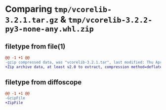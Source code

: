 # Comparing `tmp/vcorelib-3.2.1.tar.gz` & `tmp/vcorelib-3.2.2-py3-none-any.whl.zip`

## filetype from file(1)

```diff
@@ -1 +1 @@
-gzip compressed data, was "vcorelib-3.2.1.tar", last modified: Thu Apr  4 03:28:57 2024, max compression
+Zip archive data, at least v2.0 to extract, compression method=deflate
```

## filetype from diffoscope

```diff
@@ -1 +1 @@
-GzipFile
+ZipFile
```

